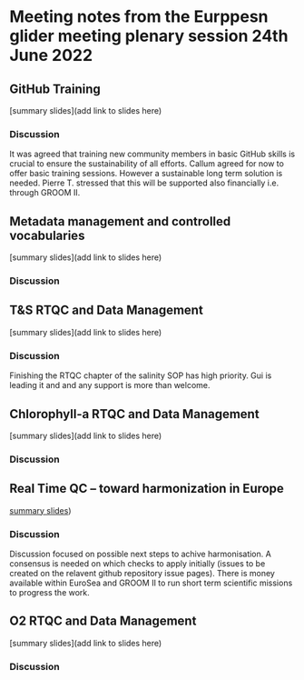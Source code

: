 # Meeting notes from the Eurppesn glider meeting plenary session 24th June 2022

## GitHub Training
[summary slides](add link to slides here)
### Discussion
It was agreed that training new community members in basic GitHub skills is crucial to ensure the sustainability of all efforts. 
Callum agreed for now to offer basic training sessions. However a sustainable long term solution is needed. 
Pierre T. stressed that this will be supported also financially i.e. through GROOM II.

## Metadata management and controlled vocabularies
[summary slides](add link to slides here)
### Discussion


## T&S RTQC and Data Management
[summary slides](add link to slides here)
### Discussion
Finishing the RTQC chapter of the salinity SOP has high priority. Gui is leading it and and any support is more than welcome. 

## Chlorophyll-a RTQC and Data Management
[summary slides](add link to slides here)
### Discussion


## Real Time QC – toward harmonization in Europe
[summary slides](https://github.com/OceanGlidersCommunity/meeting_notes/blob/main/Glider%20workshop%20-%20RTQC%20harmonisation%20wrap%20up%20-%20jbuck.pdf))
### Discussion
Discussion focused on possible next steps to achive harmonisation. A consensus is needed on which checks to apply initially (issues to be created on the relavent github repository issue pages). There is money available within EuroSea and GROOM II to run short term scientific missions to progress the work.

## O2 RTQC and Data Management
[summary slides](add link to slides here)
### Discussion

